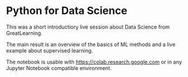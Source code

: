 # Python for Data Science

This was a short introductiory live session about Data Science from GreatLearning.

The main result is an overview of the basics of ML methods and a live example about supervised learning.

The notebook is usable with https://colab.research.google.com or in any Jupyter Notebook compatible environment.
